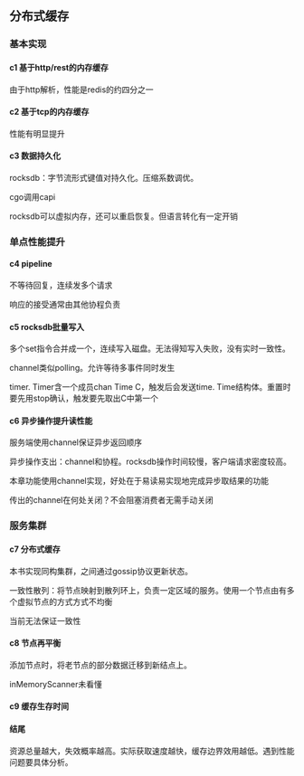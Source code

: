 ## 分布式缓存

### 基本实现

#### c1 基于http/rest的内存缓存

由于http解析，性能是redis的约四分之一

#### c2 基于tcp的内存缓存

性能有明显提升

#### c3 数据持久化

rocksdb：字节流形式键值对持久化。压缩系数调优。

cgo调用capi

rocksdb可以虚拟内存，还可以重启恢复。但语言转化有一定开销

### 单点性能提升

#### c4 pipeline

不等待回复，连续发多个请求

响应的接受通常由其他协程负责

#### c5 rocksdb批量写入

多个set指令合并成一个，连续写入磁盘。无法得知写入失败，没有实时一致性。

channel类似polling。允许等待多事件同时发生

timer. Timer含一个成员chan Time C，触发后会发送time. Time结构体。重置时要先用stop确认，触发要先取出C中第一个

#### c6 异步操作提升读性能

服务端使用channel保证异步返回顺序

异步操作支出：channel和协程。rocksdb操作时间较慢，客户端请求密度较高。

本章功能使用channel实现，好处在于易读易实现地完成异步取结果的功能

传出的channel在何处关闭？不会阻塞消费者无需手动关闭

### 服务集群

#### c7 分布式缓存

本书实现同构集群，之间通过gossip协议更新状态。

一致性散列：将节点映射到散列环上，负责一定区域的服务。使用一个节点由有多个虚拟节点的方式方式不均衡

当前无法保证一致性

#### c8 节点再平衡

添加节点时，将老节点的部分数据迁移到新结点上。

inMemoryScanner未看懂

#### c9 缓存生存时间

#### 结尾
资源总量越大，失效概率越高。实际获取速度越快，缓存边界效用越低。遇到性能问题要具体分析。
